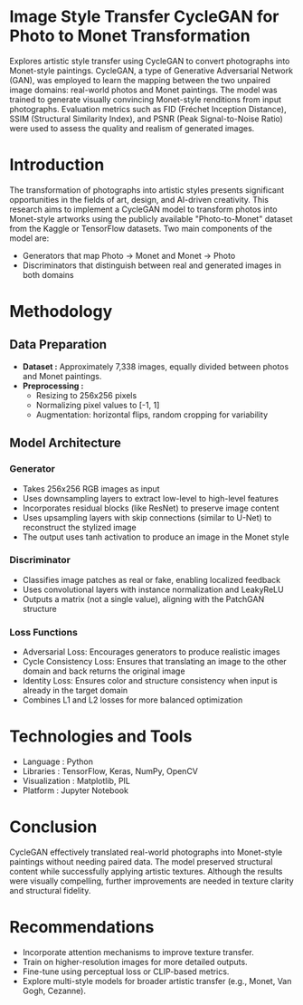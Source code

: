 # Image Style Transfer CycleGAN for Photo to Monet Transformation
Explores artistic style transfer using CycleGAN to convert photographs into Monet-style paintings. CycleGAN, a type of Generative Adversarial Network (GAN), was employed to learn the mapping between the two unpaired image domains: real-world photos and Monet paintings. The model was trained to generate visually convincing Monet-style renditions from input photographs. Evaluation metrics such as FID (Fréchet Inception Distance), SSIM (Structural Similarity Index), and PSNR (Peak Signal-to-Noise Ratio) were used to assess the quality and realism of generated images.

# Introduction
The transformation of photographs into artistic styles presents significant opportunities in the fields of art, design, and AI-driven creativity. This research aims to implement a CycleGAN model to transform photos into Monet-style artworks using the publicly available "Photo-to-Monet" dataset from the Kaggle or TensorFlow datasets. Two main components of the model are:
- Generators that map Photo → Monet and Monet → Photo
- Discriminators that distinguish between real and generated images in both domains

# Methodology
## Data Preparation
- **Dataset :** Approximately 7,338 images, equally divided between photos and Monet paintings.
- **Preprocessing :**
    - Resizing to 256x256 pixels
    - Normalizing pixel values to [-1, 1]
    - Augmentation: horizontal flips, random cropping for variability

## Model Architecture
### Generator
- Takes 256x256 RGB images as input
- Uses downsampling layers to extract low-level to high-level features
- Incorporates residual blocks (like ResNet) to preserve image content
- Uses upsampling layers with skip connections (similar to U-Net) to reconstruct the stylized image
- The output uses tanh activation to produce an image in the Monet style
  
### Discriminator
- Classifies image patches as real or fake, enabling localized feedback
- Uses convolutional layers with instance normalization and LeakyReLU
- Outputs a matrix (not a single value), aligning with the PatchGAN structure

### Loss Functions
- Adversarial Loss: Encourages generators to produce realistic images
- Cycle Consistency Loss: Ensures that translating an image to the other domain and back returns the original image
- Identity Loss: Ensures color and structure consistency when input is already in the target domain
- Combines L1 and L2 losses for more balanced optimization


# Technologies and Tools
- Language : Python
- Libraries : TensorFlow, Keras, NumPy, OpenCV
- Visualization : Matplotlib, PIL
- Platform : Jupyter Notebook

# Conclusion
CycleGAN effectively translated real-world photographs into Monet-style paintings without needing paired data. The model preserved structural content while successfully applying artistic textures. Although the results were visually compelling, further improvements are needed in texture clarity and structural fidelity.

# Recommendations
- Incorporate attention mechanisms to improve texture transfer.
- Train on higher-resolution images for more detailed outputs.
- Fine-tune using perceptual loss or CLIP-based metrics.
- Explore multi-style models for broader artistic transfer (e.g., Monet, Van Gogh, Cezanne).
